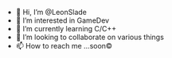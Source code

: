 - 👋 Hi, I’m @LeonSlade
- 👀 I’m interested in GameDev
- 🌱 I’m currently learning C/C++
- 💞️ I’m looking to collaborate on various things
- 📫 How to reach me ...soon©

<!---
LeonSlade/LeonSlade is a ✨ special ✨ repository because its `README.md` (this file) appears on your GitHub profile.
You can click the Preview link to take a look at your changes.
--->
